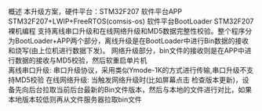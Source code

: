 概述
  本升级方案，硬件平台：STM32F207 软件平台APP STM32F207+LWIP+FreeRTOS(comsis-os)  软件平台BootLoader STM32F207裸机编程
  支持离线串口升级和在线网络升级和MD5数据完整性校验。整个程序分为BootLoader+APP两个部分，离线升级是在BootLoader中进行Bin数据的接收和烧写(由上位机进行数据下发)。
网络升级部分，bin文件的接收则是在APP中进行数据的接收与MD5校验，然后软重启单片机  
离线串口升级: 
  串口升级协议，采用类似Ymode-1K的方式进行传输,串口升级不支持MD5校验
在线网络升级: 
 当触发网络升级时(比如屏幕点击 检查版本更新)，设备先向后台拉取当前后台最新的Bin文件版本，然后与本地的文件进行对比，如果本地版本较低则再从文件服务器拉取bin文件
 
 
